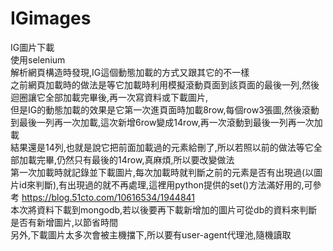 # IGimages
IG圖片下載<br/>
使用selenium<br/>
解析網頁構造時發現,IG這個動態加載的方式又跟其它的不一樣<br/>
之前網頁加載時的做法是等它加載時利用模擬滾動頁面到該頁面的最後一列,然後迴圈讓它全部加載完畢後,再一次寫資料或下載圖片,<br/>
但是IG的動態加載的效果是它第一次進頁面時加載8row,每個row3張圖,然後滾動到最後一列再一次加載,這次新增6row變成14row,再一次滾動到最後一列再一次加載<br/>
結果還是14列,也就是說它把前面加載過的元素給刪了,所以若照以前的做法等它全部加載完畢,仍然只有最後的14row,真麻煩,所以要改變做法<br/>
第一次加載時就記錄並下載圖片,每次加載時就判斷之前的元素是否有出現過(以圖片id來判斷),有出現過的就不再處理,這裡用python提供的set()方法滿好用的,可參考
https://blog.51cto.com/10616534/1944841<br/>
本次將資料下載到mongodb,若以後要再下載新增加的圖片可從db的資料來判斷是否有新增圖片,以節省時間<br/>
另外,下載圖片太多次會被主機擋下,所以要有user-agent代理池,隨機讀取
